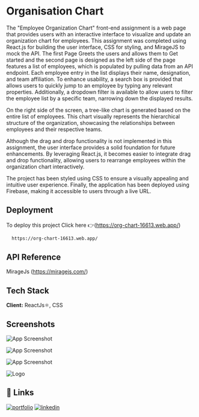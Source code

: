 
# Organisation Chart

The "Employee Organization Chart" front-end assignment is a web page that provides users with an interactive interface to visualize and update an organization chart for employees. This assignment was completed using React.js for building the user interface, CSS for styling, and MirageJS to mock the API.
The first Page Greets the users and allows them to Get started and the second page is designed as the left side of the page features a list of employees, which is populated by pulling data from an API endpoint. Each employee entry in the list displays their name, designation, and team affiliation. To enhance usability, a search box is provided that allows users to quickly jump to an employee by typing any relevant properties. Additionally, a dropdown filter is available to allow users to filter the employee list by a specific team, narrowing down the displayed results.

On the right side of the screen, a tree-like chart is generated based on the entire list of employees. This chart visually represents the hierarchical structure of the organization, showcasing the relationships between employees and their respective teams.

Although the drag and drop functionality is not implemented in this assignment, the user interface provides a solid foundation for future enhancements. By leveraging React.js, it becomes easier to integrate drag and drop functionality, allowing users to rearrange employees within the organization chart interactively.

The project has been styled using CSS to ensure a visually appealing and intuitive user experience. Finally, the application has been deployed using Firebase, making it accessible to users through a live URL.


## Deployment

To deploy this project Click here 👉(https://org-chart-16613.web.app/)

```bash
  https://org-chart-16613.web.app/
```


## API Reference

MirageJs (https://miragejs.com/)


## Tech Stack

**Client:** ReactJs⚛️, CSS 




## Screenshots

![App Screenshot](https://via.placeholder.com/468x300?text=App+Screenshot+Here)

![App Screenshot](https://via.placeholder.com/468x300?text=App+Screenshot+Here)

![App Screenshot](https://via.placeholder.com/468x300?text=App+Screenshot+Here)


![Logo](https://dev-to-uploads.s3.amazonaws.com/uploads/articles/th5xamgrr6se0x5ro4g6.png)


## 🔗 Links
[![portfolio](https://img.shields.io/badge/my_portfolio-000?style=for-the-badge&logo=ko-fi&logoColor=white)](https://katherineoelsner.com/)
[![linkedin](https://img.shields.io/badge/linkedin-0A66C2?style=for-the-badge&logo=linkedin&logoColor=white)](https://www.linkedin.com/)

